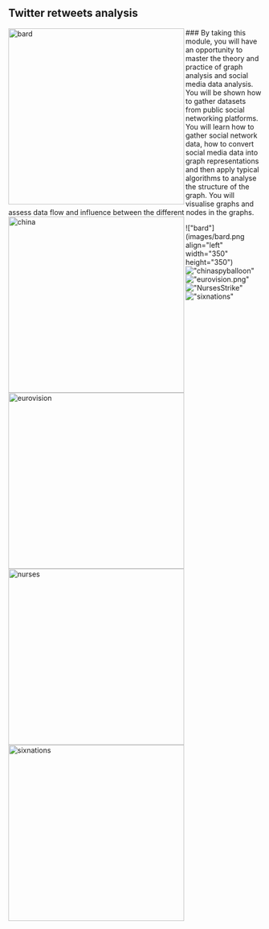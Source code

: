 ## Twitter retweets analysis

<img src="images/bard.png" alt="bard" align="left" width="350" height="350"/> 
### By taking this module, you will have an opportunity to master the theory and practice of graph analysis and social media data analysis. You will be shown how to gather datasets from public social networking platforms. You will learn how to gather social network data, how to convert social media data into graph representations and then apply typical algorithms to analyse the structure of the graph. You will visualise graphs and assess data flow and influence between the different nodes in the graphs.
<img src="images/ChinaSpyBalloon.png" alt="china" align="left" width="350" height="350"/> 
<img src="images/Eurovision.png" alt="eurovision" align="left" width="350" height="350"/>
<img src="images/NursesStrike.png" alt="nurses" align="left" width="350" height="350"/> 
<img src="images/SixNations.png" alt="sixnations" align="left" width="350" height="350"/> 

 !["bard"](images/bard.png  align="left" width="350" height="350")
 !["chinaspyballoon"](images/ChinaSpyBalloon.png)
 !["eurovision.png"](images/Eurovision.png)
 !["NursesStrike"](images/NursesStrike.png)
 !["sixnations"](images/SixNations.png)
 
